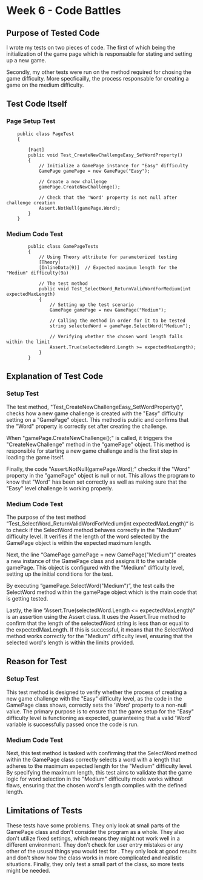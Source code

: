 # Week 6  - Code Battles 

## Purpose of Tested Code

I wrote my tests on two pieces of code. The first of which being the initialization of the game page which is responsable for stating and setting up a new game.

Secondly, my other tests were run on the method required for chosing the game difficulty. More specficailly, the process responsable for creating a game on the medium difficulty. 

## Test Code Itself

### Page Setup Test

```
    public class PageTest
    {

        [Fact]
        public void Test_CreateNewChallengeEasy_SetWordProperty()
        {
            // Initialize a GamePage instance for "Easy" difficulty
            GamePage gamePage = new GamePage("Easy");

            // Create a new challenge
            gamePage.CreateNewChallenge();

            // Check that the 'Word' property is not null after challenge creation
            Assert.NotNull(gamePage.Word);
        }
    }
```

### Medium Code Test

```
        public class GamePageTests
        {
            // Using Theory attribute for parameterized testing
            [Theory]
            [InlineData(9)]  // Expected maximum length for the "Medium" difficulty(9a)

            // The test method
            public void Test_SelectWord_ReturnValidWordForMedium(int expectedMaxLength)
            {
                // Setting up the test scenario
                GamePage gamePage = new GamePage("Medium");

                // Calling the method in order for it to be tested
                string selectedWord = gamePage.SelectWord("Medium");

                // Verifying whether the chosen word length falls within the limit
                Assert.True(selectedWord.Length >= expectedMaxLength);
            }
        }
```

## Explanation of Test Code

### Setup Test 

The test method, "Test_CreateNewChallengeEasy_SetWordProperty()", checks how a new game challenge is created with the "Easy" difficulty setting on a "GamePage" object. This method is public and confirms that the "Word" property is correctly set after creating the challenge.

When "gamePage.CreateNewChallenge();" is called, it triggers the "CreateNewChallenge" method in the "gamePage" object. This method is responsible for starting a new game challenge and is the first step in loading the game itself.

Finally, the code "Assert.NotNull(gamePage.Word);" checks if the "Word" property in the "gamePage" object is null or not. This allows the program to know that "Word" has been set correctly as well as making sure that the "Easy" level challenge is working properly.

### Medium Code Test

The purpose of the test method “Test_SelectWord_ReturnValidWordForMedium(int expectedMaxLength)“ is to check if the SelectWord method behaves correctly in the "Medium" difficulty level. It verifies if the length of the word selected by the GamePage object is within the expected maximum length.

Next, the line “GamePage gamePage = new GamePage("Medium")” creates a new instance of the GamePage class and assigns it to the variable gamePage. This object is configured with the "Medium" difficulty level, setting up the initial conditions for the test.

By executing “gamePage.SelectWord("Medium")”, the test calls the SelectWord method within the gamePage object which is the main code that is getting tested. 

Lastly, the line “Assert.True(selectedWord.Length <= expectedMaxLength)” is an assertion using the Assert class. It uses the Assert.True method to confirm that the length of the selectedWord string is less than or equal to the expectedMaxLength. If this is successful, it means that the SelectWord method works correctly for the "Medium" difficulty level, ensuring that the selected word's length is within the limits provided.


## Reason for Test

### Setup Test 

This test method is designed to verify whether the process of creating a new game challenge with the "Easy" difficulty level, as the code in the GamePage class shows, correctly sets the 'Word' property to a non-null value. The primary purpose is to ensure that the game setup for the "Easy" difficulty level is functioning as expected, guaranteeing that a valid 'Word' variable is successfully passed once the code is run. 


### Medium Code Test

Next, this test method is tasked with confirming that the SelectWord method within the GamePage class correctly selects a word with a length that adheres to the maximum expected length for the "Medium" difficulty level. By specifying the maximum length, this test aims to validate that the game logic for word selection in the "Medium" difficulty mode works without flaws, ensuring that the chosen word's length complies with the defined length.


## Limitations of Tests

These tests have some problems. They only look at small parts of the GamePage class and don't consider the program as a whole. They also don't utilize fixed settings, which means they might not work well in a different environment. They don't check for user entry mistakes or any other of the ususal things you would test for . They only look at good results and don't show how the class works in more complicated and realistic situations. Finally, they only test a small part of the class, so more tests might be needed.


